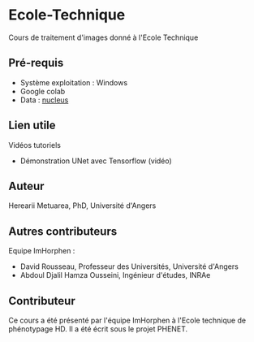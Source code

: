 # Ecole-Technique
Cours de traitement d'images donné à l'Ecole Technique

## Pré-requis

- Système exploitation : Windows
- Google colab
- Data : [nucleus](https://drive.google.com/file/d/1l_pUCthM7AYKJZKdvfz3f3YyIkWHVCuQ/view?usp=drive_link)

## Lien utile

Vidéos tutoriels 

- Démonstration UNet avec Tensorflow (vidéo)

## Auteur

Herearii Metuarea, PhD, Université d'Angers

## Autres contributeurs

Equipe ImHorphen :

- David Rousseau, Professeur des Universités, Université d'Angers
- Abdoul Djalil Hamza Ousseini, Ingénieur d'études, INRAe

## Contributeur

Ce cours a été présenté par l'équipe ImHorphen à l'Ecole technique de phénotypage HD. Il a été écrit sous le projet PHENET.
